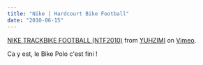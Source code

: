 ```yaml
---
title: "Nike | Hardcourt Bike Football"
date: "2010-06-15"
---
```


[NIKE TRACKBIKE FOOTBALL (NTF2010)](http://vimeo.com/12451656) from [YUHZIMI](http://vimeo.com/user1066805) on [Vimeo](http://vimeo.com).

Ca y est, le Bike Polo c'est fini !
